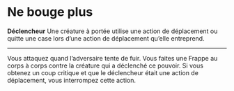 # Ne bouge plus

<p><strong>Déclencheur</strong> Une créature à portée utilise une action de déplacement ou quitte une case lors d’une action de déplacement qu’elle entreprend.</p>
<hr>
<p>Vous attaquez quand l’adversaire tente de fuir. Vous faites une Frappe au corps à corps contre la créature qui a déclenché ce pouvoir. Si vous obtenez un coup critique et que le déclencheur était une action de déplacement, vous interrompez cette action.</p>